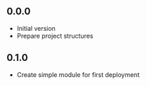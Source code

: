 0.0.0
-----
- Initial version
- Prepare project structures

0.1.0
-----
- Create simple module for first deployment
